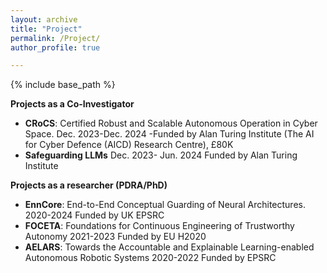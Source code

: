 ```yaml
---
layout: archive
title: "Project"
permalink: /Project/
author_profile: true

---
```


{% include base_path %}

**Projects as a Co-Investigator**
* **CRoCS**: Certified Robust and Scalable Autonomous Operation in Cyber Space. Dec. 2023-Dec. 2024
  -Funded by Alan Turing Institute (The AI for Cyber Defence (AICD) Research Centre), £80K
* **Safeguarding LLMs** Dec. 2023- Jun. 2024 Funded by Alan Turing Institute

**Projects as a researcher (PDRA/PhD)**
* **EnnCore**: End-to-End Conceptual Guarding of Neural Architectures. 2020-2024 Funded by UK EPSRC
* **FOCETA**: Foundations for Continuous Engineering of Trustworthy Autonomy 2021-2023 Funded by EU H2020
* **AELARS**: Towards the Accountable and Explainable Learning-enabled Autonomous Robotic Systems 2020-2022 Funded by EPSRC
